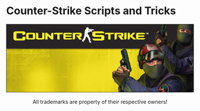 # Counter-Strike Scripts and Tricks
![](https://raw.githubusercontent.com/kpuc313/Counter-Strike-Scripts-Tricks/main/Preview/Preview.jpg)

<p align="center">
All trademarks are property of their respective owners!
</p>
